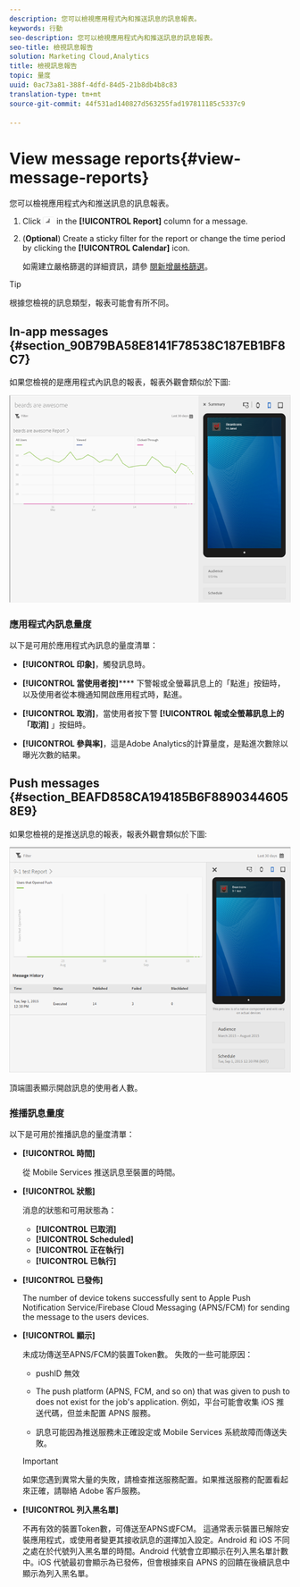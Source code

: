 ```yaml
---
description: 您可以檢視應用程式內和推送訊息的訊息報表。
keywords: 行動
seo-description: 您可以檢視應用程式內和推送訊息的訊息報表。
seo-title: 檢視訊息報告
solution: Marketing Cloud,Analytics
title: 檢視訊息報告
topic: 量度
uuid: 0ac73a81-388f-4dfd-84d5-21b8db4b8c83
translation-type: tm+mt
source-git-commit: 44f531ad140827d563255fad197811185c5337c9

---
```



# View message reports{#view-message-reports}

您可以檢視應用程式內和推送訊息的訊息報表。

1. Click ![report icon](assets/icon_report.png) in the **[!UICONTROL Report]** column for a message.
1. (**Optional**) Create a sticky filter for the report or change the time period by clicking the **[!UICONTROL Calendar]** icon.

   如需建立嚴格篩選的詳細資訊，請參 [閱新增嚴格篩選](/help/using/usage/reports-customize/t-sticky-filter.md)。

>[!TIP]
>
>根據您檢視的訊息類型，報表可能會有所不同。

## In-app messages {#section_90B79BA58E8141F78538C187EB1BF8C7}

如果您檢視的是應用程式內訊息的報表，報表外觀會類似於下圖:

![報表訊息](assets/report_message.png)

### 應用程式內訊息量度

以下是可用於應用程式內訊息的量度清單：

* **[!UICONTROL 印象]**，觸發訊息時。

* **[!UICONTROL 當使用者按]****** 下警報或全螢幕訊息上的「點進」按鈕時，以及使用者從本機通知開啟應用程式時，點進。

* **[!UICONTROL 取消]**，當使用者按下警 **[!UICONTROL 報或全螢幕訊息上的「取消]** 」按鈕時。

* **[!UICONTROL 參與率]**，這是Adobe Analytics的計算量度，是點進次數除以曝光次數的結果。

## Push messages {#section_BEAFD858CA194185B6F88903446058E9}

如果您檢視的是推送訊息的報表，報表外觀會類似於下圖:

![推送訊息](assets/report_message_push.png)

頂端圖表顯示開啟訊息的使用者人數。

### 推播訊息量度

以下是可用於推播訊息的量度清單：

* **[!UICONTROL 時間]**

   從 Mobile Services 推送訊息至裝置的時間。

* **[!UICONTROL 狀態]**

   消息的狀態和可用狀態為：

   * **[!UICONTROL 已取消]**
   * **[!UICONTROL Scheduled]**
   * **[!UICONTROL 正在執行]**
   * **[!UICONTROL 已執行]**

* **[!UICONTROL 已發佈]**

   The number of device tokens successfully sent to Apple Push Notification Service/Firebase Cloud Messaging (APNS/FCM) for sending the message to the users devices.

* **[!UICONTROL 顯示]**

   未成功傳送至APNS/FCM的裝置Token數。 失敗的一些可能原因：

   * pushID 無效

   * The push platform (APNS, FCM, and so on) that was given to push to does not exist for the job's application. 例如，平台可能會收集 iOS 推送代碼，但並未配置 APNS 服務。

   * 訊息可能因為推送服務未正確設定或 Mobile Services 系統故障而傳送失敗。
   >[!IMPORTANT]
   >
   >如果您遇到異常大量的失敗，請檢查推送服務配置。如果推送服務的配置看起來正確，請聯絡 Adobe 客戶服務。

* **[!UICONTROL 列入黑名單]**

   不再有效的裝置Token數，可傳送至APNS或FCM。 這通常表示裝置已解除安裝應用程式，或使用者變更其接收訊息的選擇加入設定。Android 和 iOS 不同之處在於代號列入黑名單的時間。Android 代號會立即顯示在列入黑名單計數中。iOS 代號最初會顯示為已發佈，但會根據來自 APNS 的回饋在後續訊息中顯示為列入黑名單。
